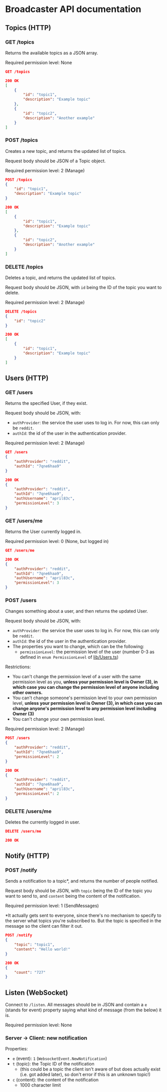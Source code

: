 # Broadcaster API documentation

## Topics (HTTP)

### GET /topics

Returns the available topics as a JSON array.

Required permission level: None

```json
GET /topics
```

```json
200 OK
[
	{
		"id": "topic1",
		"description": "Example topic"
	},
	{
		"id": "topic2",
		"description": "Another example"
	}
]
```

### POST /topics

Creates a new topic, and returns the updated list of topics.

Request body should be JSON of a Topic object.

Required permission level: 2 (Manage)

```json
POST /topics
{
	"id": "topic1",
	"description": "Example topic"
}
```

```json
200 OK
[
	{
		"id": "topic1",
		"description": "Example topic"
	},
	{
		"id": "topic2",
		"description": "Another example"
	}
]
```

### DELETE /topics

Deletes a topic, and returns the updated list of topics.

Request body should be JSON, with `id` being the ID of the topic you want to delete.

Required permission level: 2 (Manage)

```json
DELETE /topics
{
	"id": "topic2"
}
```

```json
200 OK
[
	{
		"id": "topic1",
		"description": "Example topic"
	}
]
```

## Users (HTTP)

### GET /users

Returns the specified User, if they exist.

Request body should be JSON, with:

- `authProvider`: the service the user uses to log in. For now, this can only be `reddit`.
- `authId`: the id of the user in the authentication provider.

Required permission level: 2 (Manage)

```json
GET /users
{
	"authProvider": "reddit",
	"authId": "7qne6haa9"
}
```

```json
200 OK
{
	"authProvider": "reddit",
	"authId": "7qne6haa9",
	"authUsername": "april83c",
	"permissionLevel": 3
}
```

### GET /users/me

Returns the User currently logged in.

Required permission level: 0 (None, but logged in)

```json
GET /users/me
```

```json
200 OK
{
	"authProvider": "reddit",
	"authId": "7qne6haa9",
	"authUsername": "april83c",
	"permissionLevel": 3
}
```

### POST /users

Changes something about a user, and then returns the updated User.

Request body should be JSON, with:

- `authProvider`: the service the user uses to log in. For now, this can only be `reddit`.
- `authId`: the id of the user in the authentication provider.
- The properties you want to change, which can be the following:
	- `permissionLevel`: the permission level of the user (number 0-3 as defined in `enum PermissionLevel` of [lib/Users.ts](https://github.com/april83c/broadcaster/blob/main/src/lib/Users.ts))

Restrictions:
- You can't change the permission level of a user with the same permission level as you, **unless your permission level is Owner (3), in which case you can change the permission level of anyone including other owners.**
- You can't change someone's permission level to your own permission level, **unless your permission level is Owner (3), in which case you can change anyone's permission level to any permission level including Owner (3)**
- You can't change your own permission level.

Required permission level: 2 (Manage)

```json
POST /users
{
	"authProvider": "reddit",
	"authId": "7qne6haa9",
	"permissionLevel": 2
}
```

```json
200 OK
{
	"authProvider": "reddit",
	"authId": "7qne6haa9",
	"authUsername": "april83c",
	"permissionLevel": 2
}
```

### DELETE /users/me

Deletes the currently logged in user.

```json
DELETE /users/me
```

```json
200 OK
```

## Notify (HTTP)

### POST /notify

Sends a notification to a topic*, and returns the number of people notified.

Request body should be JSON, with `topic` being the ID of the topic you want to send to, and `content` being the content of the notification.

Required permission level: 1 (SendMessages)

*It actually gets sent to everyone, since there's no mechanism to specify to the server what topics you're subscribed to. But the topic is specified in the message so the client can filter it out.

```json
POST /notify
{
	"topic": "topic1",
	"content": "Hello world!"
}
```

```json
200 OK
{
	"count": "727"
}
```

## Listen (WebSocket)

Connect to `/listen`. All messages should be in JSON and contain a `e` (stands for event) property saying what kind of message (from the below) it is.

Required permission level: None

### Server → Client: new notification

Properties:
- `e` (event): `1` (`WebsocketEvent.NewNotification`)
- `t` (topic): the Topic ID of the notification 
	- (this could be a topic the client isn't aware of but does actually exist (i.e. got added later), so don't error if this is an unknown topic!)
- `c` (content): the content of the notification
	- 1000 character limit